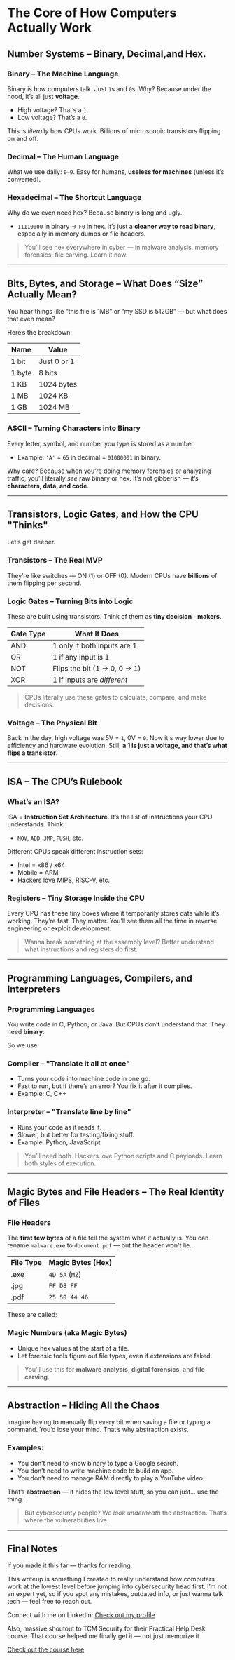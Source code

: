 # The Core of How Computers Actually Work 

## Number Systems – Binary, Decimal,and Hex. 

### Binary – The Machine Language

Binary is how computers talk. Just `1`s and `0`s.
Why? Because under the hood, it’s all just **voltage**.

* High voltage? That’s a `1`.
* Low voltage? That’s a `0`.

This is *literally* how CPUs work. Billions of microscopic transistors flipping on and off.

### Decimal – The Human Language

What we use daily: `0–9`.
Easy for humans, **useless for machines** (unless it’s converted).

### Hexadecimal – The Shortcut Language

Why do we even need hex? Because binary is long and ugly.

* `11110000` in binary → `F0` in hex.
  It’s just a **cleaner way to read binary**, especially in memory dumps or file headers.

> You’ll see hex everywhere in cyber — in malware analysis, memory forensics, file carving. Learn it now.

---

## Bits, Bytes, and Storage – What Does “Size” Actually Mean?

You hear things like “this file is 1MB” or “my SSD is 512GB” — but what does that even mean?

Here’s the breakdown:

| Name   | Value       |
| ------ | ----------- |
| 1 bit  | Just 0 or 1 |
| 1 byte | 8 bits      |
| 1 KB   | 1024 bytes  |
| 1 MB   | 1024 KB     |
| 1 GB   | 1024 MB     |

### ASCII – Turning Characters into Binary

Every letter, symbol, and number you type is stored as a number.

* Example: `'A'` = `65` in decimal = `01000001` in binary.

Why care? Because when you’re doing memory forensics or analyzing traffic, you’ll literally *see* raw binary or hex. It’s not gibberish — it’s **characters, data, and code**.

---

## Transistors, Logic Gates, and How the CPU "Thinks"

Let’s get deeper.

### Transistors – The Real MVP

They’re like switches — ON (1) or OFF (0).
Modern CPUs have **billions** of them flipping per second.

### Logic Gates – Turning Bits into Logic

These are built using transistors. Think of them as **tiny decision - makers**.

| Gate Type | What It Does                 |
| --------- | ---------------------------- |
| AND       | 1 only if both inputs are 1  |
| OR        | 1 if any input is 1          |
| NOT       | Flips the bit (1 → 0, 0 → 1) |
| XOR       | 1 if inputs are *different*  |

> CPUs literally use these gates to calculate, compare, and make decisions.

### Voltage – The Physical Bit

Back in the day, high voltage was 5V = `1`, 0V = `0`.
Now it's way lower due to efficiency and hardware evolution.
Still, **a 1 is just a voltage, and that’s what flips a transistor**.

---

## ISA – The CPU’s Rulebook

### What’s an ISA?

ISA = **Instruction Set Architecture**.
It’s the list of instructions your CPU understands. Think:

* `MOV`, `ADD`, `JMP`, `PUSH`, etc.

Different CPUs speak different instruction sets:

* Intel = x86 / x64
* Mobile = ARM
* Hackers love MIPS, RISC-V, etc.

### Registers – Tiny Storage Inside the CPU

Every CPU has these tiny boxes where it temporarily stores data while it’s working. They’re fast. They matter. You’ll see them all the time in reverse engineering or exploit development.

> Wanna break something at the assembly level? Better understand what instructions and registers do first.

---

## Programming Languages, Compilers, and Interpreters

### Programming Languages

You write code in C, Python, or Java. But CPUs don’t understand that.
They need **binary**.

So we use:

### Compiler – "Translate it all at once"

* Turns your code into machine code in one go.
* Fast to run, but if there’s an error? You fix it after it compiles.
* Example: C, C++

### Interpreter – "Translate line by line"

* Runs your code as it reads it.
* Slower, but better for testing/fixing stuff.
* Example: Python, JavaScript

> You’ll need both. Hackers love Python scripts and C payloads. Learn both styles of execution.

---

## Magic Bytes and File Headers – The Real Identity of Files

### File Headers

The **first few bytes** of a file tell the system what it actually is.
You can rename `malware.exe` to `document.pdf` — but the header won't lie.

| File Type | Magic Bytes (Hex) |
| --------- | ----------------- |
| .exe      | `4D 5A` (`MZ`)    |
| .jpg      | `FF D8 FF`        |
| .pdf      | `25 50 44 46`     |

These are called:

### Magic Numbers (aka Magic Bytes)

* Unique hex values at the start of a file.
* Let forensic tools figure out file types, even if extensions are faked.

> You’ll use this for **malware analysis**, **digital forensics**, and **file carving**.

---

## Abstraction – Hiding All the Chaos

Imagine having to manually flip every bit when saving a file or typing a command. You’d lose your mind. That’s why abstraction exists.

### Examples:

* You don’t need to know binary to type a Google search.
* You don’t need to write machine code to build an app.
* You don’t need to manage RAM directly to play a YouTube video.

That’s **abstraction** — it hides the low level stuff, so you can just... use the thing.

> But cybersecurity people? We *look underneath* the abstraction. That’s where the vulnerabilities live.

---

## Final Notes

If you made it this far — thanks for reading.
 
This writeup is something I created to really understand how computers work at the lowest level before jumping into cybersecurity head first. I’m not an expert yet, so if you spot any mistakes, outdated info, or just wanna talk tech — feel free to reach out.

Connect with me on LinkedIn: [Check out my profile](https://www.linkedin.com/in/mihindi-gunawardana-110866370/)

Also, massive shoutout to TCM Security for their Practical Help Desk course.
That course helped me finally get it — not just memorize it.

[Check out the course here](https://academy.tcm-sec.com/p/practical-help-desk)


